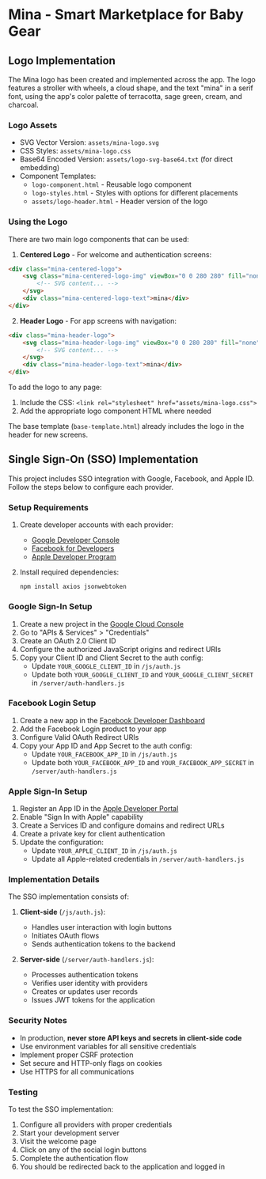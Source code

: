 # Mina - Smart Marketplace for Baby Gear

## Logo Implementation

The Mina logo has been created and implemented across the app. The logo features a stroller with wheels, a cloud shape, and the text "mina" in a serif font, using the app's color palette of terracotta, sage green, cream, and charcoal.

### Logo Assets

- SVG Vector Version: `assets/mina-logo.svg`
- CSS Styles: `assets/mina-logo.css`
- Base64 Encoded Version: `assets/logo-svg-base64.txt` (for direct embedding)
- Component Templates:
  - `logo-component.html` - Reusable logo component
  - `logo-styles.html` - Styles with options for different placements
  - `assets/logo-header.html` - Header version of the logo

### Using the Logo

There are two main logo components that can be used:

1. **Centered Logo** - For welcome and authentication screens:
```html
<div class="mina-centered-logo">
    <svg class="mina-centered-logo-img" viewBox="0 0 280 280" fill="none" xmlns="http://www.w3.org/2000/svg">
        <!-- SVG content... -->
    </svg>
    <div class="mina-centered-logo-text">mina</div>
</div>
```

2. **Header Logo** - For app screens with navigation:
```html
<div class="mina-header-logo">
    <svg class="mina-header-logo-img" viewBox="0 0 280 280" fill="none" xmlns="http://www.w3.org/2000/svg">
        <!-- SVG content... -->
    </svg>
    <div class="mina-header-logo-text">mina</div>
</div>
```

To add the logo to any page:
1. Include the CSS: `<link rel="stylesheet" href="assets/mina-logo.css">`
2. Add the appropriate logo component HTML where needed

The base template (`base-template.html`) already includes the logo in the header for new screens.

## Single Sign-On (SSO) Implementation

This project includes SSO integration with Google, Facebook, and Apple ID. Follow the steps below to configure each provider.

### Setup Requirements

1. Create developer accounts with each provider:
   - [Google Developer Console](https://console.developers.google.com/)
   - [Facebook for Developers](https://developers.facebook.com/)
   - [Apple Developer Program](https://developer.apple.com/)

2. Install required dependencies:
   ```
   npm install axios jsonwebtoken
   ```

### Google Sign-In Setup

1. Create a new project in the [Google Cloud Console](https://console.cloud.google.com/)
2. Go to "APIs & Services" > "Credentials"
3. Create an OAuth 2.0 Client ID
4. Configure the authorized JavaScript origins and redirect URIs
5. Copy your Client ID and Client Secret to the auth config:
   - Update `YOUR_GOOGLE_CLIENT_ID` in `/js/auth.js`
   - Update both `YOUR_GOOGLE_CLIENT_ID` and `YOUR_GOOGLE_CLIENT_SECRET` in `/server/auth-handlers.js`

### Facebook Login Setup

1. Create a new app in the [Facebook Developer Dashboard](https://developers.facebook.com/apps/)
2. Add the Facebook Login product to your app
3. Configure Valid OAuth Redirect URIs
4. Copy your App ID and App Secret to the auth config:
   - Update `YOUR_FACEBOOK_APP_ID` in `/js/auth.js`
   - Update both `YOUR_FACEBOOK_APP_ID` and `YOUR_FACEBOOK_APP_SECRET` in `/server/auth-handlers.js`

### Apple Sign-In Setup

1. Register an App ID in the [Apple Developer Portal](https://developer.apple.com/account/resources/identifiers/list)
2. Enable "Sign In with Apple" capability
3. Create a Services ID and configure domains and redirect URLs
4. Create a private key for client authentication
5. Update the configuration:
   - Update `YOUR_APPLE_CLIENT_ID` in `/js/auth.js`
   - Update all Apple-related credentials in `/server/auth-handlers.js`

### Implementation Details

The SSO implementation consists of:

1. **Client-side** (`/js/auth.js`): 
   - Handles user interaction with login buttons
   - Initiates OAuth flows
   - Sends authentication tokens to the backend

2. **Server-side** (`/server/auth-handlers.js`):
   - Processes authentication tokens
   - Verifies user identity with providers
   - Creates or updates user records
   - Issues JWT tokens for the application

### Security Notes

- In production, **never store API keys and secrets in client-side code**
- Use environment variables for all sensitive credentials
- Implement proper CSRF protection
- Set secure and HTTP-only flags on cookies
- Use HTTPS for all communications

### Testing

To test the SSO implementation:
1. Configure all providers with proper credentials
2. Start your development server
3. Visit the welcome page
4. Click on any of the social login buttons
5. Complete the authentication flow
6. You should be redirected back to the application and logged in 
